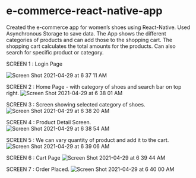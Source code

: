 # e-commerce-react-native-app

Created the e-commerce app for women’s shoes using React-Native.
Used Asynchronous Storage to save data.
The App shows the different categories of products and can add those to the shopping cart. The shopping cart calculates the total amounts for the products.
Can also search for specific product or category.




SCREEN 1 : Login Page




![Screen Shot 2021-04-29 at 6 37 11 AM](https://user-images.githubusercontent.com/33275787/116548351-171f9680-a8c2-11eb-97ac-377a4afdcbd7.png)






SCREEN 2 : Home Page - with category of shoes and search bar on top right.
![Screen Shot 2021-04-29 at 6 38 01 AM](https://user-images.githubusercontent.com/33275787/116548353-17b82d00-a8c2-11eb-9e26-2fae489bbf0e.png)






SCREEN 3 : Screen showing selected category of shoes.
![Screen Shot 2021-04-29 at 6 38 20 AM](https://user-images.githubusercontent.com/33275787/116548354-17b82d00-a8c2-11eb-9d28-a60c087f9017.png)







SCREEN 4 : Product Detail Screen.
![Screen Shot 2021-04-29 at 6 38 54 AM](https://user-images.githubusercontent.com/33275787/116548356-1850c380-a8c2-11eb-9f45-a638e68ca7e8.png)






SCREEN 5 : We can vary quantity of product and add it to the cart.
![Screen Shot 2021-04-29 at 6 39 06 AM](https://user-images.githubusercontent.com/33275787/116548360-1850c380-a8c2-11eb-917e-8a4a4a7d8a28.png)






SCREEN 6 : Cart Page
![Screen Shot 2021-04-29 at 6 39 44 AM](https://user-images.githubusercontent.com/33275787/116548362-1850c380-a8c2-11eb-9406-19ddb66c3b16.png)






SCREEN 7 : Order Placed.
![Screen Shot 2021-04-29 at 6 40 00 AM](https://user-images.githubusercontent.com/33275787/116548363-18e95a00-a8c2-11eb-9f81-6d632720e8ea.png)
